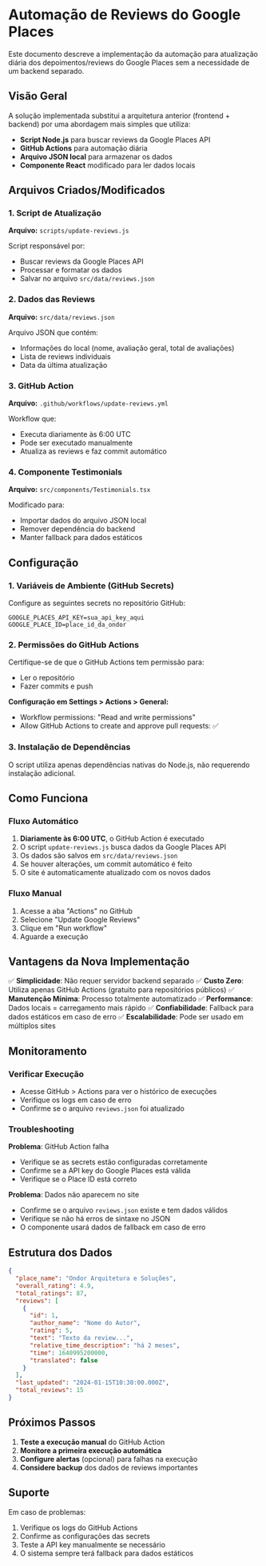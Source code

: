 # Automação de Reviews do Google Places

Este documento descreve a implementação da automação para atualização diária dos depoimentos/reviews do Google Places sem a necessidade de um backend separado.

## Visão Geral

A solução implementada substitui a arquitetura anterior (frontend + backend) por uma abordagem mais simples que utiliza:

- **Script Node.js** para buscar reviews da Google Places API
- **GitHub Actions** para automação diária
- **Arquivo JSON local** para armazenar os dados
- **Componente React** modificado para ler dados locais

## Arquivos Criados/Modificados

### 1. Script de Atualização
**Arquivo:** `scripts/update-reviews.js`

Script responsável por:
- Buscar reviews da Google Places API
- Processar e formatar os dados
- Salvar no arquivo `src/data/reviews.json`

### 2. Dados das Reviews
**Arquivo:** `src/data/reviews.json`

Arquivo JSON que contém:
- Informações do local (nome, avaliação geral, total de avaliações)
- Lista de reviews individuais
- Data da última atualização

### 3. GitHub Action
**Arquivo:** `.github/workflows/update-reviews.yml`

Workflow que:
- Executa diariamente às 6:00 UTC
- Pode ser executado manualmente
- Atualiza as reviews e faz commit automático

### 4. Componente Testimonials
**Arquivo:** `src/components/Testimonials.tsx`

Modificado para:
- Importar dados do arquivo JSON local
- Remover dependência do backend
- Manter fallback para dados estáticos

## Configuração

### 1. Variáveis de Ambiente (GitHub Secrets)

Configure as seguintes secrets no repositório GitHub:

```
GOOGLE_PLACES_API_KEY=sua_api_key_aqui
GOOGLE_PLACE_ID=place_id_da_ondor
```

### 2. Permissões do GitHub Actions

Certifique-se de que o GitHub Actions tem permissão para:
- Ler o repositório
- Fazer commits e push

**Configuração em Settings > Actions > General:**
- Workflow permissions: "Read and write permissions"
- Allow GitHub Actions to create and approve pull requests: ✅

### 3. Instalação de Dependências

O script utiliza apenas dependências nativas do Node.js, não requerendo instalação adicional.

## Como Funciona

### Fluxo Automático
1. **Diariamente às 6:00 UTC**, o GitHub Action é executado
2. O script `update-reviews.js` busca dados da Google Places API
3. Os dados são salvos em `src/data/reviews.json`
4. Se houver alterações, um commit automático é feito
5. O site é automaticamente atualizado com os novos dados

### Fluxo Manual
1. Acesse a aba "Actions" no GitHub
2. Selecione "Update Google Reviews"
3. Clique em "Run workflow"
4. Aguarde a execução

## Vantagens da Nova Implementação

✅ **Simplicidade**: Não requer servidor backend separado
✅ **Custo Zero**: Utiliza apenas GitHub Actions (gratuito para repositórios públicos)
✅ **Manutenção Mínima**: Processo totalmente automatizado
✅ **Performance**: Dados locais = carregamento mais rápido
✅ **Confiabilidade**: Fallback para dados estáticos em caso de erro
✅ **Escalabilidade**: Pode ser usado em múltiplos sites

## Monitoramento

### Verificar Execução
- Acesse GitHub > Actions para ver o histórico de execuções
- Verifique os logs em caso de erro
- Confirme se o arquivo `reviews.json` foi atualizado

### Troubleshooting

**Problema**: GitHub Action falha
- Verifique se as secrets estão configuradas corretamente
- Confirme se a API key do Google Places está válida
- Verifique se o Place ID está correto

**Problema**: Dados não aparecem no site
- Confirme se o arquivo `reviews.json` existe e tem dados válidos
- Verifique se não há erros de sintaxe no JSON
- O componente usará dados de fallback em caso de erro

## Estrutura dos Dados

```json
{
  "place_name": "Ondor Arquitetura e Soluções",
  "overall_rating": 4.9,
  "total_ratings": 87,
  "reviews": [
    {
      "id": 1,
      "author_name": "Nome do Autor",
      "rating": 5,
      "text": "Texto da review...",
      "relative_time_description": "há 2 meses",
      "time": 1640995200000,
      "translated": false
    }
  ],
  "last_updated": "2024-01-15T10:30:00.000Z",
  "total_reviews": 15
}
```

## Próximos Passos

1. **Teste a execução manual** do GitHub Action
2. **Monitore a primeira execução automática**
3. **Configure alertas** (opcional) para falhas na execução
4. **Considere backup** dos dados de reviews importantes

## Suporte

Em caso de problemas:
1. Verifique os logs do GitHub Actions
2. Confirme as configurações das secrets
3. Teste a API key manualmente se necessário
4. O sistema sempre terá fallback para dados estáticos